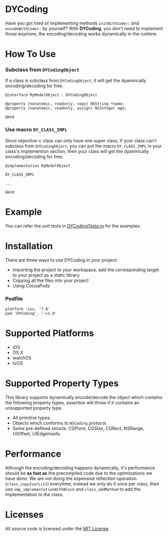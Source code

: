 # DYCoding
Have you got tried of implementing methods `initWithCoder:` and `encodeWithCoder:` by yourself? With **DYCoding**, you don't need to implement those anymore, the encoding/decoding works dynamically in the runtime.

# How To Use
### Subclass from `DYCodingObject`
If a class is subclass from `DYCodingObject`, it will get the dyanmically encoding/decoding for free.
```
@interface MyModelObject : DYCodingObject

@property (nonatomic, readonly, copy) NSString *name;
@property (nonatomic, readonly, assign) NSInteger age;

@end
```

### Use macro `DY_CLASS_IMPL`
Since objective-c class can only have one super class, if your class can't subclass from `DYCodingObject`, you can put the macro `DY_CLASS_IMPL` in your class's implemention section, then your class will get the dyanmically encoding/decoding for free.
```
@implementation MyModelObject

DY_CLASS_IMPL

...

@end
```

# Example

You can refer the unit tests in [DYCodingTests.m](https://github.com/flexme/DYCoding/blob/master/DYCodingTests/DYCodingTests.m) for the examples. 

# Installation
There are three ways to use DYCoding in your project:

* Importing the project to your workspace, add the corresponding target to your project as a static library
* Copying all the files into your project
* Using CocoaPods

### Podfile
```
platform :ios, '7.0'
pod 'DYCoding', '~>1.0'
```


# Supported Platforms
* iOS
* OS X
* watchOS
* tvOS

# Supported Property Types

This library supports dynamically encode/decode the object which contains the following property types, assertion will throw if it contains an unsupported property type.
* All primitive types.
* Objects which conforms to `NSCoding` protocol.
* Some pre-defined structs: CGPoint, CGSize, CGRect, NSRange, UIOffset, UIEdgeInsets.

# Performance

Although the encoding/decoding happens dynamically, it's performance should be **as fast as** the precompiled code due to the optimizations we have done. We are not doing the expensive reflection operation (`class_copyIvarList`) everytime, instead we only do it once per class, then use `imp_implementationWithBlock` and `class_addMethod` to add the implementation to the class. 

# Licenses

All source code is licensed under the [MIT License](https://github.com/flexme/DYCoding/blob/master/LICENSE).